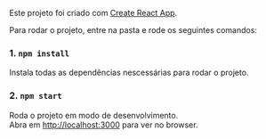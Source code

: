 Este projeto foi criado com [Create React App](https://github.com/facebook/create-react-app).

Para rodar o projeto, entre na pasta e rode os seguintes comandos:

### 1. `npm install`

Instala todas as dependências nescessárias para rodar o projeto.

### 2. `npm start`

Roda o projeto em modo de desenvolvimento.<br />
Abra em [http://localhost:3000](http://localhost:3000) para ver no browser.
